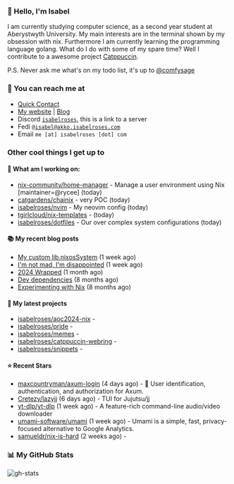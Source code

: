 ### 👋 Hello, I'm Isabel

I am currently studying computer science, as a second year student at Aberystwyth University. My main interests are in the terminal shown by my obsession with nix. Furthermore I am currently learning the programming language golang.
What do I do with some of my spare time? Well I contribute to a awesome project [Catppuccin](https://github.com/catppuccin/catppuccin).

P.S. Never ask me what's on my todo list, it's up to [@comfysage](https://github.com/comfysage)

### 📧 You can reach me at

* [Quick Contact](https://isabel.contact)
* [My website](https://isabelroses.com) | [Blog](https://isabelroses.com/blog)
* Discord [`isabelroses`](https://discord.gg/8RVhHeJH3x), this is a link to a server
* Fedi [`@isabel@akko.isabelroses.com`](https://akko.isabelroses.com/isabel)
* Email `me [at] isabelroses [dot] com`

### Other cool things I get up to

#### 👷 What am I working on:


- [nix-community/home-manager](https://github.com/nix-community/home-manager) - Manage a user environment using Nix  [maintainer=@rycee]  (today)
- [catgardens/chainix](https://github.com/catgardens/chainix) - very POC (today)
- [isabelroses/nvim](https://github.com/isabelroses/nvim) - My neovim config (today)
- [tgirlcloud/nix-templates](https://github.com/tgirlcloud/nix-templates) -  (today)
- [isabelroses/dotfiles](https://github.com/isabelroses/dotfiles) - Our over complex system configurations  (today)

#### 📚 My recent blog posts

- [My custom lib.nixosSystem](https://isabelroses.com/blog/custom-lib-nixossystem-11) (1 week ago)
- [I&#39;m not mad, I&#39;m disappointed](https://isabelroses.com/blog/im-not-mad-im-disappointed-10) (1 week ago)
- [2024 Wrapped](https://isabelroses.com/blog/2024-wrapped-9) (1 month ago)
- [Dev dependencies](https://isabelroses.com/blog/nix-shells-8) (8 months ago)
- [Experimenting with Nix](https://isabelroses.com/blog/experimenting-with-nix-7) (8 months ago)

#### 🌱 My latest projects

- [isabelroses/aoc2024-nix](https://github.com/isabelroses/aoc2024-nix) - 
- [isabelroses/pride](https://github.com/isabelroses/pride) - 
- [isabelroses/memes](https://github.com/isabelroses/memes) - 
- [isabelroses/catppuccin-webring](https://github.com/isabelroses/catppuccin-webring) - 
- [isabelroses/snippets](https://github.com/isabelroses/snippets) - 

#### ⭐ Recent Stars

- [maxcountryman/axum-login](https://github.com/maxcountryman/axum-login) (4 days ago) - 🪪 User identification, authentication, and authorization for Axum.
- [Cretezy/lazyjj](https://github.com/Cretezy/lazyjj) (6 days ago) - TUI for Jujutsu/jj
- [yt-dlp/yt-dlp](https://github.com/yt-dlp/yt-dlp) (1 week ago) - A feature-rich command-line audio/video downloader
- [umami-software/umami](https://github.com/umami-software/umami) (1 week ago) - Umami is a simple, fast, privacy-focused alternative to Google Analytics.
- [samueldr/nix-is-hard](https://github.com/samueldr/nix-is-hard) (2 weeks ago) - 


### 📊 My GitHub Stats

![gh-stats](https://github-readme-stats-one-bice.vercel.app/api?username=isabelroses&include_all_commits=true&show_icons=true&bg_color=1e1e2e&text_color=cdd6f4&icon_color=cba6f7&title_color=94e2d5&border_color=313244&role=OWNER,ORGANIZATION_MEMBER)



